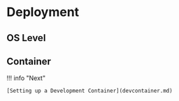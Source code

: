 # Deployment

## OS Level

## Container

!!! info "Next"

    [Setting up a Development Container](devcontainer.md)

<!--## Let's connect

"feedback.md"-->
